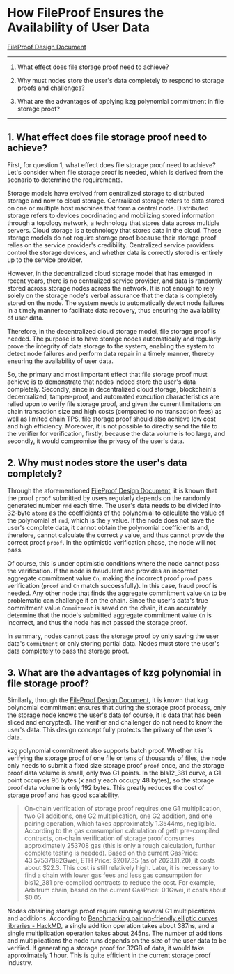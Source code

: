 # How FileProof Ensures the Availability of User Data

[FileProof Design Document](https://github.com/memoio/meeda-docs/blob/main/docs/developers/Contract.md)

---

1. What effect does file storage proof need to achieve?

2. Why must nodes store the user's data completely to respond to storage proofs and challenges?

3. What are the advantages of applying kzg polynomial commitment in file storage proof?

---

## 1. What effect does file storage proof need to achieve?

First, for question 1, what effect does file storage proof need to achieve? Let's consider when file storage proof is needed, which is derived from the scenario to determine the requirements.

Storage models have evolved from centralized storage to distributed storage and now to cloud storage. Centralized storage refers to data stored on one or multiple host machines that form a central node. Distributed storage refers to devices coordinating and mobilizing stored information through a topology network, a technology that stores data across multiple servers. Cloud storage is a technology that stores data in the cloud. These storage models do not require storage proof because their storage proof relies on the service provider's credibility. Centralized service providers control the storage devices, and whether data is correctly stored is entirely up to the service provider.

However, in the decentralized cloud storage model that has emerged in recent years, there is no centralized service provider, and data is randomly stored across storage nodes across the network. It is not enough to rely solely on the storage node's verbal assurance that the data is completely stored on the node. The system needs to automatically detect node failures in a timely manner to facilitate data recovery, thus ensuring the availability of user data.

Therefore, in the decentralized cloud storage model, file storage proof is needed. The purpose is to have storage nodes automatically and regularly prove the integrity of data storage to the system, enabling the system to detect node failures and perform data repair in a timely manner, thereby ensuring the availability of user data.

So, the primary and most important effect that file storage proof must achieve is to demonstrate that nodes indeed store the user's data completely. Secondly, since in decentralized cloud storage, blockchain's decentralized, tamper-proof, and automated execution characteristics are relied upon to verify file storage proof, and given the current limitations on chain transaction size and high costs (compared to no transaction fees) as well as limited chain TPS, file storage proof should also achieve low cost and high efficiency. Moreover, it is not possible to directly send the file to the verifier for verification, firstly, because the data volume is too large, and secondly, it would compromise the privacy of the user's data.

## 2. Why must nodes store the user's data completely?

Through the aforementioned [FileProof Design Document](https://github.com/memoio/meeda-docs/blob/main/docs/developers/Contract.md), it is known that the proof `proof` submitted by users regularly depends on the randomly generated number `rnd` each time. The user's data needs to be divided into 32-byte `atoms` as the coefficients of the polynomial to calculate the value of the polynomial at `rnd`, which is the `y` value. If the node does not save the user's complete data, it cannot obtain the polynomial coefficients and, therefore, cannot calculate the correct `y` value, and thus cannot provide the correct proof `proof`. In the optimistic verification phase, the node will not pass.

Of course, this is under optimistic conditions where the node cannot pass the verification. If the node is fraudulent and provides an incorrect aggregate commitment value `Cn`, making the incorrect proof `proof` pass verification (`proof` and `Cn` match successfully). In this case, fraud proof is needed. Any other node that finds the aggregate commitment value `Cn` to be problematic can challenge it on the chain. Since the user's data's true commitment value `Commitment` is saved on the chain, it can accurately determine that the node's submitted aggregate commitment value `Cn` is incorrect, and thus the node has not passed the storage proof.

In summary, nodes cannot pass the storage proof by only saving the user data's `Commitment` or only storing partial data. Nodes must store the user's data completely to pass the storage proof.

## 3. What are the advantages of kzg polynomial in file storage proof?

Similarly, through the [FileProof Design Document](https://github.com/memoio/meeda-docs/blob/main/docs/developers/Contract.md), it is known that kzg polynomial commitment ensures that during the storage proof process, only the storage node knows the user's data (of course, it is data that has been sliced and encrypted). The verifier and challenger do not need to know the user's data. This design concept fully protects the privacy of the user's data.

kzg polynomial commitment also supports batch proof. Whether it is verifying the storage proof of one file or tens of thousands of files, the node only needs to submit a fixed size storage proof `proof` once, and the storage proof data volume is small, only two G1 points. In the bls12_381 curve, a G1 point occupies 96 bytes (x and y each occupy 48 bytes), so the storage proof data volume is only 192 bytes. This greatly reduces the cost of storage proof and has good scalability.

> On-chain verification of storage proof requires one G1 multiplication, two G1 additions, one G2 multiplication, one G2 addition, and one pairing operation, which takes approximately 1.3544ms, negligible. According to the gas consumption calculation of geth pre-compiled contracts, on-chain verification of storage proof consumes approximately 253708 gas (this is only a rough calculation, further complete testing is needed). Based on the current GasPrice: 43.57537882Gwei, ETH Price: $2017.35 (as of 2023.11.20), it costs about $22.3. This cost is still relatively high. Later, it is necessary to find a chain with lower gas fees and less gas consumption for bls12_381 pre-compiled contracts to reduce the cost. For example, Arbitrum chain, based on the current GasPrice: 0.1Gwei, it costs about $0.05.

Nodes obtaining storage proof require running several G1 multiplications and additions. According to [Benchmarking pairing-friendly elliptic curves libraries - HackMD](https://hackmd.io/@gnark/eccbench), a single addition operation takes about 387ns, and a single multiplication operation takes about 245ns. The number of additions and multiplications the node runs depends on the size of the user data to be verified. If generating a storage proof for 32GB of data, it would take approximately 1 hour. This is quite efficient in the current storage proof industry.
